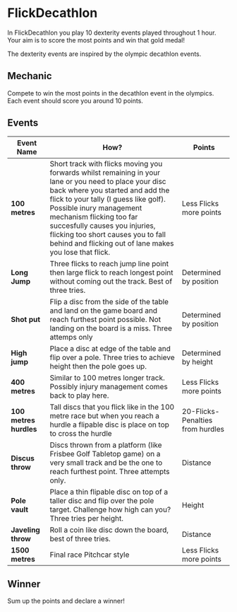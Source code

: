 # FlickDecathlon

In FlickDecathlon you play 10 dexterity events played throughout 1 hour. Your aim is to score the most points and win that gold medal!

The dexterity events are inspired by the olympic decathlon events.

## Mechanic

Compete to win the most points in the decathlon event in the olympics. Each event should score you around 10 points.

## Events

Event Name | How? | Points 
----- | ---------- | ---- 
**100 metres**| Short track with flicks moving you forwards whilst remaining in your lane or you need to place your disc back where you started and add the flick to your tally (I guess like golf). Possible inury management mechanism flicking too far succesfully causes you injuries, flicking too short causes you to fall behind and flicking out of lane makes you lose that flick. | Less Flicks more points
**Long Jump**| Three flicks to reach jump line point then large flick to reach longest point without coming out the track. Best of three tries. | Determined by position
**Shot put** | Flip a disc from the side of the table and land on the game board and reach furthest point possible. Not landing on the board is a miss. Three attemps only| Determined by position
**High jump** | Place a disc at edge of the table and flip over a pole. Three tries to achieve height then the pole goes up.|Determined by height
**400 metres**| Similar to 100 metres longer track. Possibly injury management comes back to play here.|Less Flicks more points
**100 metres hurdles**|Tall discs that you flick like in the 100 metre race but when you reach a hurdle a flipable disc is place on top to cross the hurdle| 20-Flicks-Penalties from hurdles
**Discus throw**|Discs thrown from a platform (like Frisbee Golf Tabletop game)  on a very small track and be the one to reach furthest point. Three attempts only.|Distance
**Pole vault**|Place a thin flipable disc on top of a taller disc and flip over the pole target. Challenge how high can you? Three tries per height. |Height
**Javeling throw**|Roll a coin like disc down the board, best of three tries.|Distance
**1500 metres**|Final race Pitchcar style|Less Flicks more points

## Winner

Sum up the points and declare a winner!



